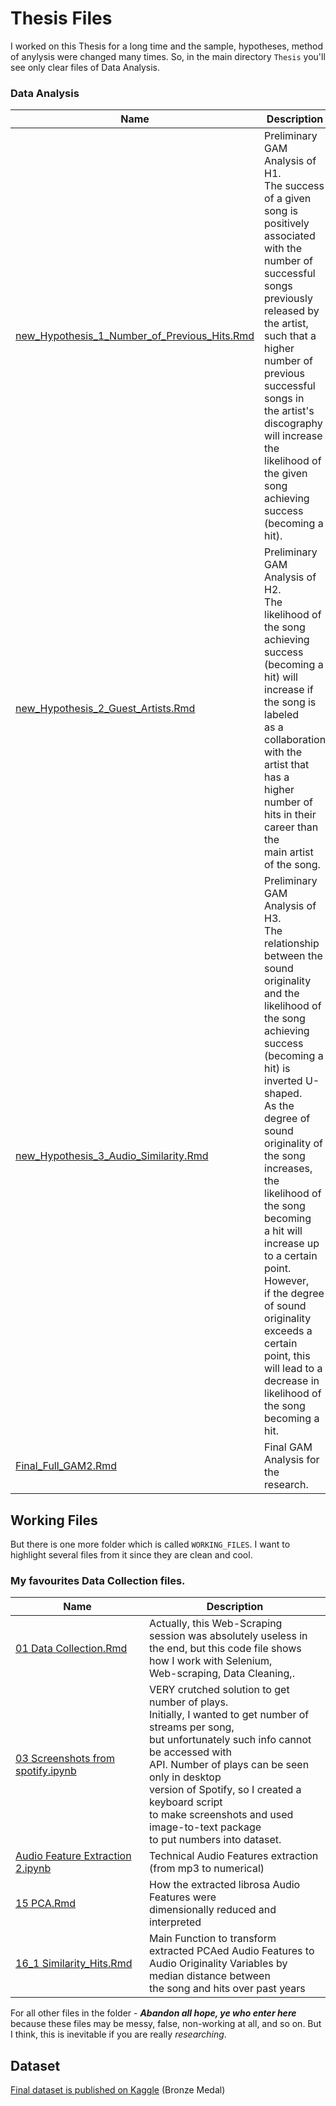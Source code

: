# Thesis Files
I worked on this Thesis for a long time and the sample, hypotheses, method of anylysis were changed many times. So, in the main directory `Thesis` you'll see only clear files of Data Analysis.

### Data Analysis
| Name | Description
| --- | --- |
| [new_Hypothesis_1_Number_of_Previous_Hits.Rmd](https://github.com/tim-toothed/Portfolio_Projects/blob/main/Thesis/new_Hypothesis_1_Number_of_Previous_Hits.Rmd) | Preliminary GAM Analysis of H1.<br>The success of a given song is positively<br>associated with the number of successful songs<br>previously released by the artist, such that a<br> higher number of previous successful songs in<br> the artist's discography will increase the<br> likelihood of the given song achieving<br> success (becoming a hit).
| [new_Hypothesis_2_Guest_Artists.Rmd](https://github.com/tim-toothed/Portfolio_Projects/blob/main/Thesis/new_Hypothesis_2_Guest_Artists.Rmd) | Preliminary GAM Analysis of H2.<br> The likelihood of the song achieving success<br> (becoming a hit) will increase if the song is labeled<br> as a collaboration with the artist that has a<br> higher number of hits in their career than the <br>main artist of the song. |
| [new_Hypothesis_3_Audio_Similarity.Rmd](https://github.com/tim-toothed/Portfolio_Projects/blob/main/Thesis/new_Hypothesis_3_Audio_Similarity.Rmd) | Preliminary GAM Analysis of H3.<br> The relationship between the sound originality<br> and the likelihood of the song achieving success<br> (becoming a hit) is inverted U-shaped.<br> As the degree of sound originality of the song<br> increases, the likelihood of the song becoming<br> a hit will increase up to a certain point. However, <br>if the degree of sound originality exceeds a certain<br> point, this will lead to a decrease in likelihood of <br>the song becoming a hit.|
| [Final_Full_GAM2.Rmd](https://github.com/tim-toothed/Portfolio_Projects/blob/main/Thesis/Final_Full_GAM2.Rmd) | Final GAM Analysis for the research. |

## Working Files
But there is one more folder which is called `WORKING_FILES`. I want to highlight several files from it since they are clean and cool.

### My favourites Data Collection files.

| Name | Description
| --- | --- |
[01 Data Collection.Rmd](https://github.com/tim-toothed/Portfolio_Projects/blob/main/Thesis/WORKING_FILES/01%20Data%20Collection.Rmd) | Actually, this Web-Scraping session was absolutely useless in<br>the end, but this code file shows how I work with Selenium,<br>Web-scraping, Data Cleaning,.
[03 Screenshots from spotify.ipynb](https://github.com/tim-toothed/Portfolio_Projects/blob/main/Thesis/WORKING_FILES/03%20Screenshots%20from%20spotify.ipynb) | VERY crutched solution to get number of plays.<br> Initially, I wanted to get number of streams per song,<br> but unfortunately such info cannot be accessed with<br> API. Number of plays can be seen only in desktop<br> version of Spotify, so I created a keyboard script<br>to make screenshots and used image-to-text package<br>to put numbers into dataset. 
[Audio Feature Extraction 2.ipynb](https://github.com/tim-toothed/Portfolio_Projects/blob/main/Thesis/WORKING_FILES/Audio%20Feature%20Extraction%202.ipynb)| Technical Audio Features extraction (from mp3 to numerical)
[15 PCA.Rmd](https://github.com/tim-toothed/Portfolio_Projects/blob/main/Thesis/WORKING_FILES/15%20PCA.Rmd)| How the extracted librosa Audio Features were<br>dimensionally reduced and interpreted
[16_1 Similarity_Hits.Rmd](https://github.com/tim-toothed/Portfolio_Projects/blob/main/Thesis/WORKING_FILES/16_1%20Similarity_Hits.Rmd) | Main Function to transform extracted PCAed Audio Features to<br> Audio Originality Variables by median distance between<br> the song and hits over past years

For all other files in the folder - ***Abandon all hope, ye who enter here*** because these files may be messy, false, non-working at all, and so on. But I think, this is inevitable if you are really *researching*.


## Dataset
[Final dataset is published on Kaggle](https://www.kaggle.com/datasets/timursharifullindata/russian-rap-2017-2022-dataset) (Bronze Medal)

